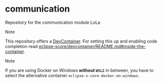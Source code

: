 # communication
Repository for the communication module LoLa

> [!NOTE]
> This repository offers a [DevContainer](https://containers.dev/).
> For setting this up and enabling code completion read [eclipse-score/devcontainer/README.md#inside-the-container](https://github.com/eclipse-score/devcontainer/blob/main/README.md#inside-the-container).

> [!NOTE]
> If you are using Docker on Windows **without `WSL2`** in between, you have to select the alternative container `eclipse-s-core-docker-on-windows`.
